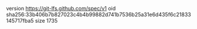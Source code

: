 version https://git-lfs.github.com/spec/v1
oid sha256:33b406b7b827023c4b4b99882d741b7536b25a31e6d435f6c21833145717fba5
size 1735
